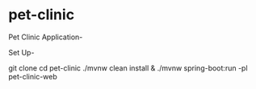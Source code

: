 # pet-clinic
Pet Clinic Application-

Set Up-

git clone
cd pet-clinic
./mvnw clean install & ./mvnw spring-boot:run -pl pet-clinic-web

